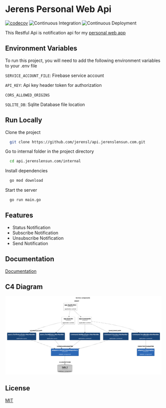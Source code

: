 # Jerens Personal Web Api

[![codecov](https://codecov.io/gh/jerensl/api.jerenslensun.com/branch/main/graph/badge.svg?token=RIDDKEIQW8)](https://codecov.io/gh/jerensl/api.jerenslensun.com) ![Continuous Integration](https://github.com/jerensl/api.jerenslensun.com/actions/workflows/ci.yml/badge.svg) ![Continuous Deployment](https://github.com/jerensl/api.jerenslensun.com/actions/workflows/cd.yml/badge.svg)

This Restful Api is notification api for my [personal web app](https://www.jerenslensun.com/)

## Environment Variables

To run this project, you will need to add the following environment variables to your .env file

`SERVICE_ACCOUNT_FILE`: Firebase service account

`API_KEY`: Api key header token for authorization

`CORS_ALLOWED_ORIGINS`

`SQLITE_DB`: Sqlite Database file location

## Run Locally

Clone the project

```bash
  git clone https://github.com/jerensl/api.jerenslensun.com.git
```

Go to internal folder in the project directory

```bash
  cd api.jerenslensun.com/internal
```

Install dependencies

```bash
  go mod download
```

Start the server

```bash
  go run main.go
```


## Features

- Status Notification
- Subscribe Notification
- Unsubscribe Notification
- Send Notification

## Documentation

[Documentation](https://api.jerenslensun.com/docs)

## C4 Diagram

![C4 Diagram](/tools/c4/out/view-notification.png)

## License

[MIT](https://github.com/jerensl/api.jerenslensun.com/blob/main/LICENSE)

